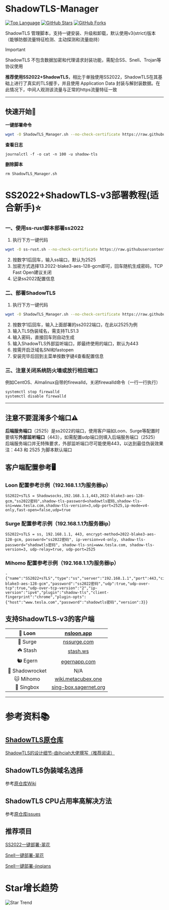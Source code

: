# ShadowTLS-Manager

[![Top Language](https://img.shields.io/github/languages/top/Kismet0123/ShadowTLS-Manager.svg)](https://github.com/Kismet0123/ShadowTLS-Manager) [![GitHub Stars](https://img.shields.io/github/stars/Kismet0123/ShadowTLS-Manager.svg?style=social)](https://github.com/Kismet0123/ShadowTLS-Manager) [![GitHub Forks](https://img.shields.io/github/forks/Kismet0123/ShadowTLS-Manager.svg?style=social)](https://github.com/Kismet0123/ShadowTLS-Manager)

ShadowTLS 管理脚本，支持一键安装、升级和卸载，默认使用v3(strict)版本（能够防御流量特征检测、主动探测和流量劫持）

> [!IMPORTANT]
> ShadowTLS 不包含数据加密和代理请求封装功能，需配合SS、Snell、Trojan等协议使用

**推荐使用SS2022+ShadowTLS**，相比于单独使用SS2022，ShadowTLS在其基础上进行了真实的TLS握手，并且使用 Application Data 封装与解封装数据。在此情况下，中间人观测该流量与正常的https流量特征一致

---

## 快速开始📃

**一键部署命令**

```bash
wget -O ShadowTLS_Manager.sh --no-check-certificate https://raw.githubusercontent.com/Kismet0123/ShadowTLS-Manager/refs/heads/main/ShadowTLS_Manager.sh && chmod +x ShadowTLS_Manager.sh && ./ShadowTLS_Manager.sh
```

**查看日志**

```
journalctl -f -o cat -n 100 -u shadow-tls
```

**删除脚本**

```
rm ShadowTLS_Manager.sh
```


# SS2022+ShadowTLS-v3部署教程(适合新手)⭐️

### 一、使用ss-rust脚本部署ss2022

1. 执行下方一键代码

```bash
wget -O ss-rust.sh --no-check-certificate https://raw.githubusercontent.com/xOS/Shadowsocks-Rust/master/ss-rust.sh && chmod +x ss-rust.sh && ./ss-rust.sh
```

2. 按数字1后回车，输入ss端口，默认为2525
3. 加密方式选择13.2022-blake3-aes-128-gcm即可，回车随机生成密码，TCP Fast Open建议关闭
4. 记录ss2022配置信息

### 二、部署ShadowTLS

1. 执行下方一键代码

```bash
wget -O ShadowTLS_Manager.sh --no-check-certificate https://raw.githubusercontent.com/Kismet0123/ShadowTLS-Manager/refs/heads/main/ShadowTLS_Manager.sh && chmod +x ShadowTLS_Manager.sh && ./ShadowTLS_Manager.sh
```

2. 按数字1后回车，输入上面部署的ss2022端口，在此以2525为例
3. 输入TLS伪装域名，需支持TLS1.3
4. 输入密码，直接回车则自动生成
5. 输入ShadowTLS外部监听端口，即最终使用的端口，默认为443
6. 按需开启泛域名SNI和fastopen
7. 安装完毕后回到主菜单按数字键4查看配置信息

### 三、注意关闭系统防火墙或放行相应端口

例如CentOS、Almalinux自带的firewalld，关闭firewalld命令（一行一行执行）

```
systemctl stop firewalld
systemctl disable firewalld
```

---

## **注意不要混淆多个端口⚠️**

**后端服务端口**（2525）是ss2022的端口，使用客户端如Loon、Surge等配置时要填写**外部监听端口**（443），如需配置udp端口则填入后端服务端口（2525）  
后端服务端口并无特殊要求，外部监听端口尽可能使用443，以达到最佳伪装效果  
注：443 和 2525 为脚本默认端口

## 客户端配置参考🖥️

### Loon 配置参考示例（192.168.1.1为服务器ip）

```
SS2022+sTLS = Shadowsocks,192.168.1.1,443,2022-blake3-aes-128-gcm,"ss2022密码",shadow-tls-password=shadowtls密码,shadow-tls-sni=www.tesla.com,shadow-tls-version=3,udp-port=2525,ip-mode=v4-only,fast-open=false,udp=true
```

### Surge 配置参考示例（192.168.1.1为服务器ip）

```
SS2022+sTLS = ss, 192.168.1.1, 443, encrypt-method=2022-blake3-aes-128-gcm, password="ss2022密码", ip-version=v4-only, shadow-tls-password="shadowtls密码", shadow-tls-sni=www.tesla.com, shadow-tls-version=3, udp-relay=true, udp-port=2525
```

### Mihomo 配置参考示例（192.168.1.1为服务器ip）

```
- {"name":"SS2022+sTLS","type":"ss","server":"192.168.1.1","port":443,"cipher":"2022-blake3-aes-128-gcm","password":"ss2022密码","udp":true,"udp-over-tcp":true,"udp-over-tcp-version":"2","ip-version":"ipv4","plugin":"shadow-tls","client-fingerprint":"chrome","plugin-opts":{"host":"www.tesla.com","password":"shadowtls密码","version":3}}
```

## 支持ShadowTLS-v3的客户端

| 🎈 Loon      | [nsloon.app](https://nsloon.app/)                       |
|:------------:|:-------------------------------------------------------:|
| 🌊 Surge     | [nssurge.com](https://nssurge.com/)                    |
| ☘️ Stash    | [stash.ws](https://stash.ws/)                         |
| 🐿️ Egern   | [egernapp.com](https://egernapp.com/)                |
| 🚀 Shadowrocket | N/A                                            |
| 🐱 Mihomo   | [wiki.metacubex.one](https://wiki.metacubex.one/config/proxies/ss/) |
| 🎁 Singbox | [sing-box.sagernet.org](https://sing-box.sagernet.org/zh/configuration/inbound/shadowtls/) |

---

# 参考资料📚

## [ShadowTLS原仓库](https://github.com/ihciah/shadow-tls)

[ShadowTLS的设计细节-由ihciah大佬撰写（推荐阅读）](https://www.ihcblog.com/a-better-tls-obfs-proxy/)

## ShadowTLS伪装域名选择

参考[原仓库Wiki](https://github.com/ihciah/shadow-tls/wiki/V3-Protocol)

## ShadowTLS CPU占用率高解决方法

参考[原仓库issues](https://github.com/ihciah/shadow-tls/issues/109)

## 推荐项目

[SS2022一键部署-翠花](https://github.com/xOS/Shadowsocks-Rust)

[Snell一键部署-翠花](https://github.com/xOS/Snell)

[Snell一键部署-jinqians](https://github.com/jinqians/snell.sh)

# Star增长趋势

![Star Trend](https://starchart.cc/Kismet0123/ShadowTLS-Manager.svg )
